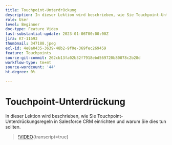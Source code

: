 ```yaml
---
title: Touchpoint-Unterdrückung
description: In dieser Lektion wird beschrieben, wie Sie Touchpoint-Unterdrückungsregeln in Salesforce CRM einrichten und warum Sie dies tun sollten.
role: User
level: Beginner
doc-type: Feature Video
last-substantial-update: 2023-01-06T00:00:00Z
jira: KT-11693
thumbnail: 347188.jpeg
exl-id: 4e8a0435-3639-48b2-9f0e-369fec269459
feature: Touchpoints
source-git-commit: 262cb13fa02b32f7918ebd569720b80078c2b28d
workflow-type: tm+mt
source-wordcount: '44'
ht-degree: 0%

---
```


# Touchpoint-Unterdrückung

In dieser Lektion wird beschrieben, wie Sie Touchpoint-Unterdrückungsregeln in Salesforce CRM einrichten und warum Sie dies tun sollten.

>[!VIDEO](https://video.tv.adobe.com/v/347188/?learn=on){transcript=true}
